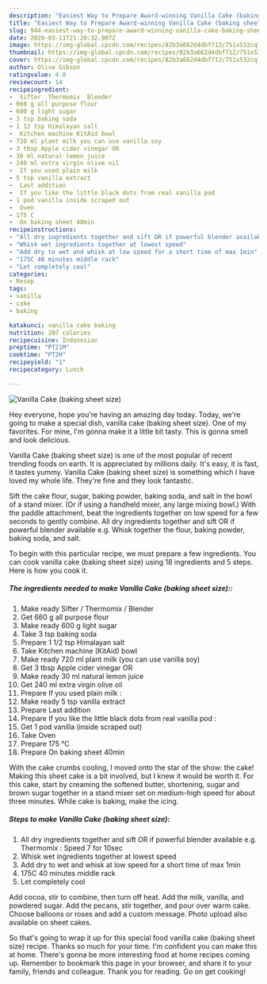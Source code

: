 ```yaml
---
description: "Easiest Way to Prepare Award-winning Vanilla Cake (baking sheet size)"
title: "Easiest Way to Prepare Award-winning Vanilla Cake (baking sheet size)"
slug: 944-easiest-way-to-prepare-award-winning-vanilla-cake-baking-sheet-size
date: 2020-03-11T21:20:32.907Z
image: https://img-global.cpcdn.com/recipes/82b3a662d4dbf712/751x532cq70/vanilla-cake-baking-sheet-size-recipe-main-photo.jpg
thumbnail: https://img-global.cpcdn.com/recipes/82b3a662d4dbf712/751x532cq70/vanilla-cake-baking-sheet-size-recipe-main-photo.jpg
cover: https://img-global.cpcdn.com/recipes/82b3a662d4dbf712/751x532cq70/vanilla-cake-baking-sheet-size-recipe-main-photo.jpg
author: Olive Gibson
ratingvalue: 4.8
reviewcount: 14
recipeingredient:
-  Sifter  Thermomix  Blender
- 660 g all purpose flour
- 600 g light sugar
- 3 tsp baking soda
- 1 12 tsp Himalayan salt
-  Kitchen machine KitAid bowl
- 720 ml plant milk you can use vanilla soy
- 3 tbsp Apple cider vinegar OR
- 30 ml natural lemon juice
- 240 ml extra virgin olive oil
-  If you used plain milk 
- 5 tsp vanilla extract
-  Last addition
-  If you like the little black dots from real vanilla pod 
- 1 pod vanilla inside scraped out
-  Oven
- 175 C
-  On baking sheet 40min
recipeinstructions:
- "All dry ingredients together and sift OR if powerful blender available e.g. Thermomix : Speed 7 for 10sec"
- "Whisk wet ingredients together at lowest speed"
- "Add dry to wet and whisk at low speed for a short time of max 1min"
- "175C 40 minutes middle rack"
- "Let completely cool"
categories:
- Resep
tags:
- vanilla
- cake
- baking

katakunci: vanilla cake baking
nutrition: 207 calories
recipecuisine: Indonesian
preptime: "PT21M"
cooktime: "PT2H"
recipeyield: "1"
recipecategory: Lunch

---
```



![Vanilla Cake (baking sheet size)](https://img-global.cpcdn.com/recipes/82b3a662d4dbf712/751x532cq70/vanilla-cake-baking-sheet-size-recipe-main-photo.jpg)

Hey everyone, hope you're having an amazing day today. Today, we're going to make a special dish, vanilla cake (baking sheet size). One of my favorites. For mine, I'm gonna make it a little bit tasty. This is gonna smell and look delicious.

Vanilla Cake (baking sheet size) is one of the most popular of recent trending foods on earth. It is appreciated by millions daily. It's easy, it is fast, it tastes yummy. Vanilla Cake (baking sheet size) is something which I have loved my whole life. They're fine and they look fantastic.

Sift the cake flour, sugar, baking powder, baking soda, and salt in the bowl of a stand mixer. (Or if using a handheld mixer, any large mixing bowl.) With the paddle attachment, beat the ingredients together on low speed for a few seconds to gently combine. All dry ingredients together and sift OR if powerful blender available e.g. Whisk together the flour, baking powder, baking soda, and salt.


To begin with this particular recipe, we must prepare a few ingredients. You can cook vanilla cake (baking sheet size) using 18 ingredients and 5 steps. Here is how you cook it.

##### The ingredients needed to make Vanilla Cake (baking sheet size)::

1. Make ready  Sifter / Thermomix / Blender
1. Get 660 g all purpose flour
1. Make ready 600 g light sugar
1. Take 3 tsp baking soda
1. Prepare 1 1/2 tsp Himalayan salt
1. Take  Kitchen machine (KitAid) bowl
1. Make ready 720 ml plant milk (you can use vanilla soy)
1. Get 3 tbsp Apple cider vinegar OR
1. Make ready 30 ml natural lemon juice
1. Get 240 ml extra virgin olive oil
1. Prepare  If you used plain milk :
1. Make ready 5 tsp vanilla extract
1. Prepare  Last addition
1. Prepare  If you like the little black dots from real vanilla pod :
1. Get 1 pod vanilla (inside scraped out)
1. Take  Oven
1. Prepare 175 °C
1. Prepare  On baking sheet 40min


With the cake crumbs cooling, I moved onto the star of the show: the cake! Making this sheet cake is a bit involved, but I knew it would be worth it. For this cake, start by creaming the softened butter, shortening, sugar and brown sugar together in a stand mixer set on medium-high speed for about three minutes. While cake is baking, make the icing. 

##### Steps to make Vanilla Cake (baking sheet size):

1. All dry ingredients together and sift OR if powerful blender available e.g. Thermomix : Speed 7 for 10sec
1. Whisk wet ingredients together at lowest speed
1. Add dry to wet and whisk at low speed for a short time of max 1min
1. 175C 40 minutes middle rack
1. Let completely cool


Add cocoa, stir to combine, then turn off heat. Add the milk, vanilla, and powdered sugar. Add the pecans, stir together, and pour over warm cake. Choose balloons or roses and add a custom message. Photo upload also available on sheet cakes. 

So that's going to wrap it up for this special food vanilla cake (baking sheet size) recipe. Thanks so much for your time. I'm confident you can make this at home. There's gonna be more interesting food at home recipes coming up. Remember to bookmark this page in your browser, and share it to your family, friends and colleague. Thank you for reading. Go on get cooking!
